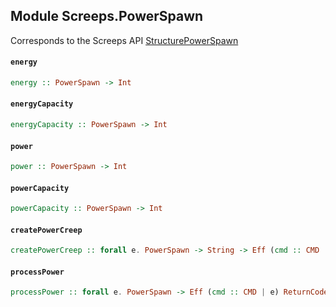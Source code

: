 ## Module Screeps.PowerSpawn

Corresponds to the Screeps API [StructurePowerSpawn](http://support.screeps.com/hc/en-us/articles/208436585-StructurePowerSpawn)

#### `energy`

``` purescript
energy :: PowerSpawn -> Int
```

#### `energyCapacity`

``` purescript
energyCapacity :: PowerSpawn -> Int
```

#### `power`

``` purescript
power :: PowerSpawn -> Int
```

#### `powerCapacity`

``` purescript
powerCapacity :: PowerSpawn -> Int
```

#### `createPowerCreep`

``` purescript
createPowerCreep :: forall e. PowerSpawn -> String -> Eff (cmd :: CMD | e) ReturnCode
```

#### `processPower`

``` purescript
processPower :: forall e. PowerSpawn -> Eff (cmd :: CMD | e) ReturnCode
```


